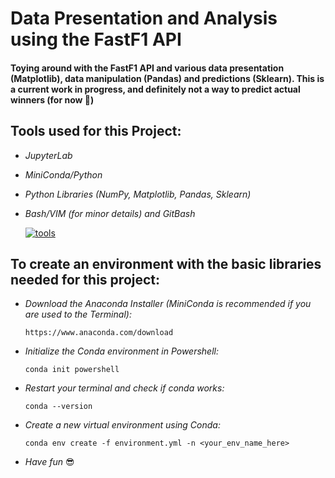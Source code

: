 # Data Presentation and Analysis using the FastF1 API

#### Toying around with the FastF1 API and various data presentation (Matplotlib), data manipulation (Pandas) and predictions (Sklearn). This is a current work in progress, and definitely not a way to predict actual winners (for now 👀)

## Tools used for this Project:
- _JupyterLab_
- _MiniConda/Python_
- _Python Libraries (NumPy, Matplotlib, Pandas, Sklearn)_
- _Bash/VIM (for minor details) and GitBash_

  [![tools](https://skillicons.dev/icons?i=anaconda,py,bash,sklearn,git)](https://skillicons.dev)

## To create an environment with the basic libraries needed for this project:
- _Download the Anaconda Installer (MiniConda is recommended if you are used to the Terminal):_
  ```
  https://www.anaconda.com/download
  ```
  
- _Initialize the Conda environment in Powershell:_
  ```
  conda init powershell
  ```

- _Restart your terminal and check if conda works:_
  ```
  conda --version
  ```
  
- _Create a new virtual environment using Conda:_
  ```
  conda env create -f environment.yml -n <your_env_name_here>
  ```
- _Have fun_ 😎
  
